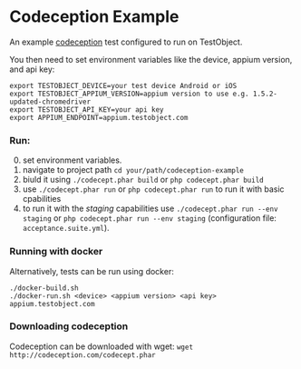 # Codeception Example

An example [codeception](http://codeception.com) test configured to run on TestObject.

You then need to set environment variables like the device, appium version, and api key:
```
export TESTOBJECT_DEVICE=your test device Android or iOS
export TESTOBJECT_APPIUM_VERSION=appium version to use e.g. 1.5.2-updated-chromedriver
export TESTOBJECT_API_KEY=your api key
export APPIUM_ENDPOINT=appium.testobject.com
```

### Run:

0. set environment variables.
1. navigate to project path `cd your/path/codeception-example`
2. biuld it using `./codecept.phar build` or `php codecept.phar build`
3. use `./codecept.phar run` or `php codecept.phar run` to run it with basic cpabilities
4. to run it with the _staging_ capabilities use `./codecept.phar run --env staging` or `php codecept.phar run --env staging` (configuration file: `acceptance.suite.yml`).

### Running with docker

Alternatively, tests can be run using docker:

```
./docker-build.sh
./docker-run.sh <device> <appium version> <api key> appium.testobject.com
```

### Downloading codeception

Codeception can be downloaded with wget: `wget http://codeception.com/codecept.phar`
